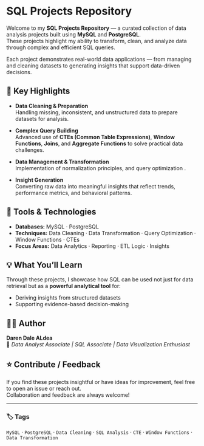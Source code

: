 # SQL Projects Repository

Welcome to my **SQL Projects Repository** — a curated collection of data analysis projects built using **MySQL** and **PostgreSQL**.  
These projects highlight my ability to transform, clean, and analyze data through complex and efficient SQL queries.

Each project demonstrates real-world data applications — from managing and cleaning datasets to generating insights that support data-driven decisions.


## 🚀 Key Highlights

- **Data Cleaning & Preparation**  
  Handling missing, inconsistent, and unstructured data to prepare datasets for analysis.

- **Complex Query Building**  
  Advanced use of **CTEs (Common Table Expressions)**, **Window Functions**, **Joins**, and **Aggregate Functions** to solve practical data challenges.

- **Data Management & Transformation**  
  Implementation of normalization principles, and query optimization .

- **Insight Generation**  
  Converting raw data into meaningful insights that reflect trends, performance metrics, and behavioral patterns.


## 🧠 Tools & Technologies

- **Databases:** MySQL · PostgreSQL  
- **Techniques:** Data Cleaning · Data Transformation · Query Optimization · Window Functions · CTEs  
- **Focus Areas:** Data Analytics · Reporting · ETL Logic ·  Insights


## 💡 What You’ll Learn

Through these projects, I showcase how SQL can be used not just for data retrieval but as a **powerful analytical tool** for:  
- Deriving insights from structured datasets  
- Supporting evidence-based decision-making


## 🧑‍💻 Author

**Daren Dale ALdea**  
📍 *Data Analyst Associate | SQL Associate | Data Visualization Enthusiast*  



## ⭐ Contribute / Feedback

If you find these projects insightful or have ideas for improvement, feel free to open an issue or reach out.  
Collaboration and feedback are always welcome!

---

### 🏷️ Tags
`MySQL` · `PostgreSQL` · `Data Cleaning` · `SQL Analysis` · `CTE` · `Window Functions` · `Data Transformation`
